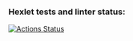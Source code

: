 ### Hexlet tests and linter status:
[![Actions Status](https://github.com/IVIatilda/typescript-project-81/actions/workflows/hexlet-check.yml/badge.svg)](https://github.com/IVIatilda/typescript-project-81/actions)